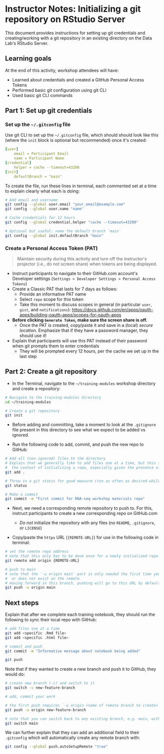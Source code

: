 # Instructor Notes: Initializing a git repository on RStudio Server

This document provides instructions for setting up git credentials and creating/working with a git repository in an existing directory on the Data Lab's RStudio Server.

## Learning goals

At the end of this activity, workshop attendees will have:

* Learned about credentials and created a GitHub Personal Access Tokens
* Performed basic git configuration using git CLI
* Used basic git CLI commands

## Part 1: Set up git credentials

### Set up the `~/.gitconfig` file

Use git CLI to set up the `~/.gitconfig` file, which should should look like this (where the `init` block is optional but recommended) once it's created:

```yml
[user]
    email = Participant Email
    name = Participant Name
[credential]
    helper = cache --timeout=43200
[init]
    defaultBranch = "main"
```

To create the file, run these lines in terminal, each commented set at a time to explain clearly what each is doing:

```sh
# Add email and username
git config --global user.email "your_email@example.com"
git config --global user.name "name"

# Cache credentials for 12 hours
git config --global credential.helper "cache --timeout=43200"

# Optional but useful: name the default branch `main`
git config --global init.defaultBranch "main"
```


### Create a Personal Access Token (PAT)

> Maintain security during this activity and turn off the instructor's projector (i.e., do not screen share) when tokens are being displayed.

* Instruct participants to navigate to their GitHub.com account's Developer settings (`Settings > Developer Settings > Personal Access Tokens`)
* Create a Classic PAT that lasts for 7 days as follows:
  * Provide an informative PAT name
  * Select `repo` scope for this token
  * Take this moment to discuss scopes in general (in particular `user`, `gist`, and `notifications`): https://docs.github.com/en/apps/oauth-apps/building-oauth-apps/scopes-for-oauth-apps
* **Before clicking `Generate Token`, make sure the screen share is off.**
  * Once the PAT is created, copy/paste it and save in a (local) _secure location_.
  Emphasize that if they have a password manager, they should use it!
* Explain that participants will use this PAT instead of their password when git prompts them to enter credentials
  * They will be prompted every 12 hours, per the cache we set up in the last step

## Part 2: Create a git repository

* In the Terminal, navigate to the `~/training-modules` workshop directory and create a repository:

```sh
# Navigate to the training-modules directory
cd ~/training-modules

# Create a git repository
git init
```

* Before adding and committing, take a moment to look at the `.gitignore` file present in this directory to see what we expect to be added vs ignored.

* Run the following code to add, commit, and push the new repo to GitHub:
```sh
# Add all (non-ignored) files to the directory
# Explain that we generally like to add files one at a time, but this strategy is appropriate for
#  the context of initializing a repo, especially given the presence of the .gitignore file!
git add .

# Throw in a git status for good measure (run as often as desired while using git!)
git status

# Make a commit
git commit -m "First commit for RNA-seq workshop materials repo"
```

* Next, we need a corresponding remote repository to push to.
For this, instruct participants to create a new corresponding repo on GitHub.com
    * _Do not_ initialize the repository with any files (no `README`, `.gitignore`, or `LICENSE`)

* Copy/paste the `https` URL (`{REMOTE-URL}`) for use in the following code in terminal:
```sh
# set the remote repo address
# note that this only has to be done once for a newly initialized repo
git remote add origin {REMOTE-URL}

# push to main
# note that the `-u origin main` part is only needed the first time you push to a branch that you have not pushed to before,
#  or does not exist on the remote
# moving forward in this branch, pushing will go to this URL by default
git push -u origin main
```

## Next steps

Explain that after we complete each training notebook, they should run the following to sync their local repo with GitHub:

```sh
# add files one at a time
git add <specific .Rmd file>
git add <specific .html file>

# commit and push
git commit -m "Informative message about notebook being added"

git push
```

Note that if they wanted to create a new branch and push it to GitHub, they would do:

```sh
# create new branch (-c) and switch to it
git switch -c new-feature-branch

# add, commit your work

# the first push requires `-u origin <name of remote branch to create>`
git push -u origin new-feature-branch

# note that you can switch back to any existing branch, e.g. main, with:
git switch main
```

We can further explain that they can add an additional field to their `.gitconfig` which will automatically create
any remote branch with:

```sh
git config --global push.autoSetupRemote "true"
```

